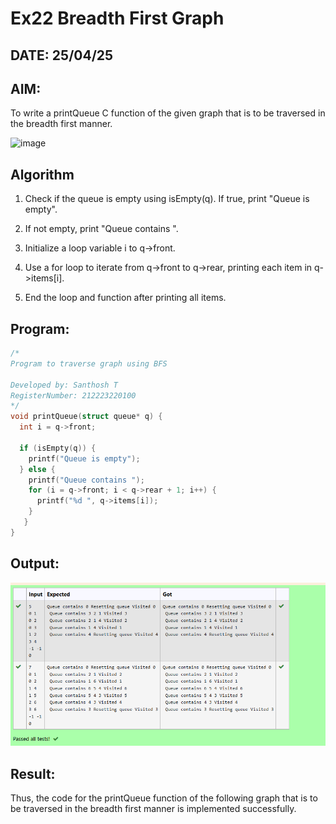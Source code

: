 # Ex22 Breadth First Graph
## DATE: 25/04/25
## AIM:
To write a printQueue C function of the given graph that is to be traversed in the breadth first manner.

![image](https://github.com/user-attachments/assets/f483f48c-6af0-4027-a993-01c108a50933)


## Algorithm
1. Check if the queue is empty using isEmpty(q). If true, print "Queue is empty".

2. If not empty, print "Queue contains ".

3. Initialize a loop variable i to q->front.

4. Use a for loop to iterate from q->front to q->rear, printing each item in q->items[i].

5. End the loop and function after printing all items.

## Program:
```c
/*
Program to traverse graph using BFS

Developed by: Santhosh T
RegisterNumber: 212223220100
*/
void printQueue(struct queue* q) {
  int i = q->front;
 
  if (isEmpty(q)) {
    printf("Queue is empty");
  } else { 
    printf("Queue contains ");
    for (i = q->front; i < q->rear + 1; i++) {
      printf("%d ", q->items[i]);
    }
   }
}
```

## Output:

![alt text](bfgraph.png)



## Result:
Thus, the code for the printQueue function of the following graph that is to be traversed in the breadth first manner is implemented successfully.
